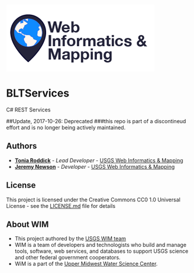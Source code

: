 ![WiM](wimlogo.png)


# BLTServices

C# REST Services

##Update, 2017-10-26: Deprecated ###this repo is part of a discontineud effort and is no longer being actively maintained. 

## Authors

* **[Tonia Roddick](https://cms.usgs.gov/users/troddickusgsgov)**  - *Lead Developer* - [USGS Web Informatics & Mapping](https://wim.usgs.gov/)
* **[Jeremy Newson](https://cms.usgs.gov/users/jknewsonusgsgov)** - *Developer* -  [USGS Web Informatics & Mapping](https://wim.usgs.gov/)

## License

This project is licensed under the Creative Commons CC0 1.0 Universal License - see the [LICENSE.md](LICENSE.md) file for details


## About WIM
* This project authored by the [USGS WIM team](https://wim.usgs.gov)
* WIM is a team of developers and technologists who build and manage tools, software, web services, and databases to support USGS science and other federal government cooperators.
* WiM is a part of the [Upper Midwest Water Science Center](https://www.usgs.gov/centers/wisconsin-water-science-center).
